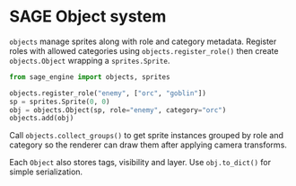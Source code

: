 # SAGE Object system

`objects` manage sprites along with role and category metadata. Register roles
with allowed categories using `objects.register_role()` then create `objects.Object`
wrapping a `sprites.Sprite`.

```python
from sage_engine import objects, sprites

objects.register_role("enemy", ["orc", "goblin"])
sp = sprites.Sprite(0, 0)
obj = objects.Object(sp, role="enemy", category="orc")
objects.add(obj)
```

Call `objects.collect_groups()` to get sprite instances grouped by role and
category so the renderer can draw them after applying camera transforms.

Each `Object` also stores tags, visibility and layer. Use `obj.to_dict()` for
simple serialization.

